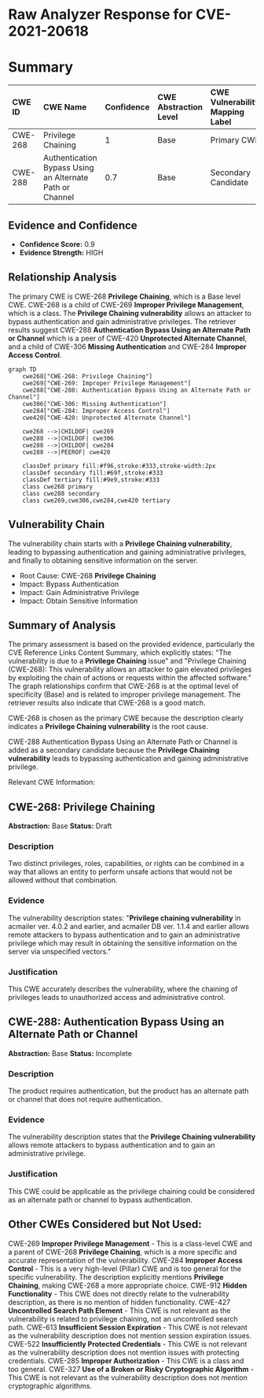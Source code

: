 # Raw Analyzer Response for CVE-2021-20618

# Summary
| CWE ID  | CWE Name                                                                   | Confidence | CWE Abstraction Level | CWE Vulnerability Mapping Label | CWE-Vulnerability Mapping Notes |
| :-------- | :------------------------------------------------------------------------- | :--------- | :---------------------- | :------------------------------ | :------------------------------ |
| CWE-268   | Privilege Chaining                                                         | 1          | Base                    | Primary CWE                    | Allowed                       |
| CWE-288 | Authentication Bypass Using an Alternate Path or Channel | 0.7        | Base | Secondary Candidate | Allowed |

## Evidence and Confidence

*   **Confidence Score:** 0.9
*   **Evidence Strength:** HIGH

## Relationship Analysis
The primary CWE is CWE-268 **Privilege Chaining**, which is a Base level CWE. CWE-268 is a child of CWE-269 **Improper Privilege Management**, which is a class. The **Privilege Chaining vulnerability** allows an attacker to bypass authentication and gain administrative privileges. The retriever results suggest CWE-288 **Authentication Bypass Using an Alternate Path or Channel** which is a peer of CWE-420 **Unprotected Alternate Channel**, and a child of CWE-306 **Missing Authentication** and CWE-284 **Improper Access Control**.

```mermaid
graph TD
    cwe268["CWE-268: Privilege Chaining"]
    cwe269["CWE-269: Improper Privilege Management"]
    cwe288["CWE-288: Authentication Bypass Using an Alternate Path or Channel"]
    cwe306["CWE-306: Missing Authentication"]
    cwe284["CWE-284: Improper Access Control"]
    cwe420["CWE-420: Unprotected Alternate Channel"]

    cwe268 -->|CHILDOF| cwe269
    cwe288 -->|CHILDOF| cwe306
    cwe288 -->|CHILDOF| cwe284
    cwe288 -->|PEEROF| cwe420
    
    classDef primary fill:#f96,stroke:#333,stroke-width:2px
    classDef secondary fill:#69f,stroke:#333
    classDef tertiary fill:#9e9,stroke:#333
    class cwe268 primary
    class cwe288 secondary
    class cwe269,cwe306,cwe284,cwe420 tertiary
```

## Vulnerability Chain
The vulnerability chain starts with a **Privilege Chaining vulnerability**, leading to bypassing authentication and gaining administrative privileges, and finally to obtaining sensitive information on the server.
  - Root Cause: CWE-268 **Privilege Chaining**
  - Impact: Bypass Authentication
  - Impact: Gain Administrative Privilege
  - Impact: Obtain Sensitive Information

## Summary of Analysis
The primary assessment is based on the provided evidence, particularly the CVE Reference Links Content Summary, which explicitly states: "The vulnerability is due to a **Privilege Chaining** issue" and "Privilege Chaining (CWE-268): This vulnerability allows an attacker to gain elevated privileges by exploiting the chain of actions or requests within the affected software."
The graph relationships confirm that CWE-268 is at the optimal level of specificity (Base) and is related to improper privilege management. The retriever results also indicate that CWE-268 is a good match.

CWE-268 is chosen as the primary CWE because the description clearly indicates a **Privilege Chaining vulnerability** is the root cause.

CWE-288 Authentication Bypass Using an Alternate Path or Channel is added as a secondary candidate because the **Privilege Chaining vulnerability** leads to bypassing authentication and gaining administrative privilege.

Relevant CWE Information:

## CWE-268: Privilege Chaining
**Abstraction:** Base
**Status:** Draft

### Description
Two distinct privileges, roles, capabilities, or rights can be combined in a way that allows an entity to perform unsafe actions that would not be allowed without that combination.

### Evidence
The vulnerability description states: "**Privilege chaining vulnerability** in acmailer ver. 4.0.2 and earlier, and acmailer DB ver. 1.1.4 and earlier allows remote attackers to bypass authentication and to gain an administrative privilege which may result in obtaining the sensitive information on the server via unspecified vectors."

### Justification
This CWE accurately describes the vulnerability, where the chaining of privileges leads to unauthorized access and administrative control.

## CWE-288: Authentication Bypass Using an Alternate Path or Channel
**Abstraction:** Base
**Status:** Incomplete

### Description
The product requires authentication, but the product has an alternate path or channel that does not require authentication.

### Evidence
The vulnerability description states that the **Privilege Chaining vulnerability** allows remote attackers to bypass authentication and to gain an administrative privilege.

### Justification
This CWE could be applicable as the privilege chaining could be considered as an alternate path or channel to bypass authentication.

## Other CWEs Considered but Not Used:
CWE-269 **Improper Privilege Management** - This is a class-level CWE and a parent of CWE-268 **Privilege Chaining**, which is a more specific and accurate representation of the vulnerability.
CWE-284 **Improper Access Control** - This is a very high-level (Pillar) CWE and is too general for the specific vulnerability. The description explicitly mentions **Privilege Chaining**, making CWE-268 a more appropriate choice.
CWE-912 **Hidden Functionality** - This CWE does not directly relate to the vulnerability description, as there is no mention of hidden functionality.
CWE-427 **Uncontrolled Search Path Element** - This CWE is not relevant as the vulnerability is related to privilege chaining, not an uncontrolled search path.
CWE-613 **Insufficient Session Expiration** - This CWE is not relevant as the vulnerability description does not mention session expiration issues.
CWE-522 **Insufficiently Protected Credentials** - This CWE is not relevant as the vulnerability description does not mention issues with protecting credentials.
CWE-285 **Improper Authorization** - This CWE is a class and too general.
CWE-327 **Use of a Broken or Risky Cryptographic Algorithm** - This CWE is not relevant as the vulnerability description does not mention cryptographic algorithms.